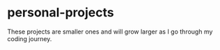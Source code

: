 # personal-projects
These projects are smaller ones and will grow larger as I go through my coding journey.
